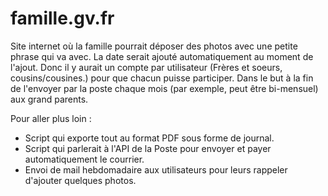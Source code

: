 # famille.gv.fr

Site internet où la famille pourrait déposer des photos avec une petite phrase qui va avec. La date serait ajouté automatiquement au moment de l'ajout. Donc il y aurait un compte par utilisateur (Frères et soeurs, cousins/cousines.) pour que chacun puisse participer. Dans le but à la fin de l'envoyer par la poste chaque mois (par exemple, peut être bi-mensuel) aux grand parents.

Pour aller plus loin :
- Script qui exporte tout au format PDF sous forme de journal.
- Script qui parlerait à l'API de la Poste pour envoyer et payer automatiquement le courrier.
- Envoi de mail hebdomadaire aux utilisateurs pour leurs rappeler d'ajouter quelques photos.